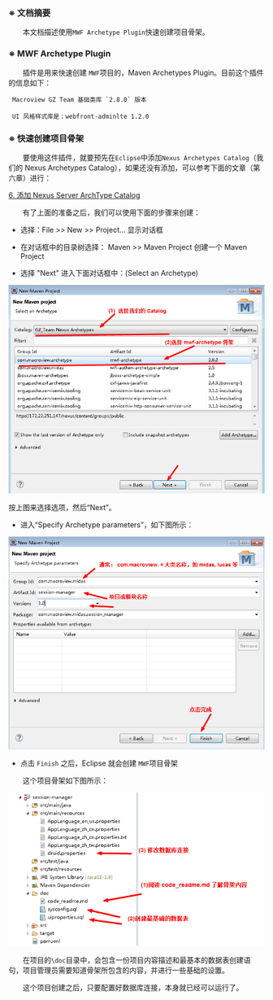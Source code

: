 
### ※ 文档摘要

　　本文档描述使用`MWF Archetype Plugin`快速创建项目骨架。

### ※ MWF Archetype Plugin

　　插件是用来快速创建 `MWF`项目的，Maven Archetypes Plugin。目前这个插件的信息如下：

     Macroview GZ Team 基础类库 `2.8.0` 版本

     UI 风格样式库是：webfront-adminlte 1.2.0

### ※ 快速创建项目骨架

　　要使用这件插件，就要预先在`Eclipse`中添加`Nexus Archetypes Catalog`（我们的 Nexus Archetypes Catalog），如果还没有添加，可以参考下面的文章（第六章）进行：

 [6. 添加 Nexus Server ArchType Catalog](./eclipse/README.md)

　　有了上面的准备之后，我们可以使用下面的步骤来创建：

 + 选择：File >> New >> Project... 显示对话框

 + 在对话框中的目录树选择： Maven >> Maven Project 创建一个 Maven Project

 + 选择 "Next" 进入下面对话框中：(Select an Archetype)

  ![MWF Archetype](./eclipse/images/mwf_archetype.png)

   按上图来选择选项，然后“Next”。

 + 进入“Specify Archetype parameters”，如下图所示：

  ![finish](./eclipse/images/mwf_archetype_finish.png)

 + 点击 `Finish` 之后，Eclipse 就会创建 `MWF`项目骨架

　　这个项目骨架如下图所示：

  ![project](./eclipse/images/mwf_archetype_prj.png)

　　在项目的`\doc`目录中，会包含一份项目内容描述和最基本的数据表创建语句，项目管理员需要知道骨架所包含的内容，并进行一些基础的设置。

　　这个项目创建之后，只要配置好数据库连接，本身就已经可以运行了。


